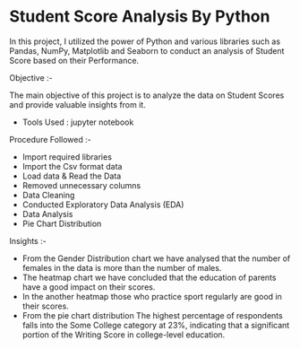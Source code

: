 # Student Score Analysis By Python

In this project, I utilized the power of Python and various libraries such as Pandas, NumPy, Matplotlib and Seaborn to conduct an analysis of Student Score based on their Performance.

Objective :-

The main objective of this project is to analyze the data on Student Scores and provide valuable insights from it.

- Tools Used : jupyter notebook
  
Procedure Followed :-

- Import required libraries
- Import the Csv format data
- Load data & Read the Data
- Removed unnecessary columns
- Data Cleaning
- Conducted Exploratory Data Analysis (EDA)
- Data Analysis
- Pie Chart Distribution

Insights :-
  
- From the Gender Distribution chart we have analysed that the number of females in the data is more than the number of males.
- The heatmap chart we have concluded that the education of parents have a good impact on their scores.
- In the another heatmap those who practice sport regularly are good in their scores.
- From the pie chart distribution The highest percentage of respondents falls into the Some College category at 23%, indicating that a significant portion of the Writing Score in college-level education.
